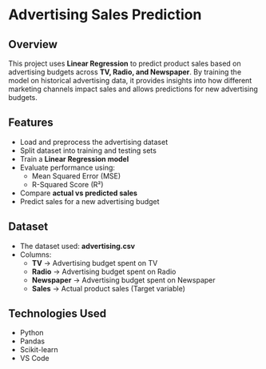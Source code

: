 # Advertising Sales Prediction  

## Overview  
This project uses **Linear Regression** to predict product sales based on advertising budgets across **TV, Radio, and Newspaper**. By training the model on historical advertising data, it provides insights into how different marketing channels impact sales and allows predictions for new advertising budgets.  

## Features  
- Load and preprocess the advertising dataset  
- Split dataset into training and testing sets  
- Train a **Linear Regression model**  
- Evaluate performance using:  
  - Mean Squared Error (MSE)  
  - R-Squared Score (R²)  
- Compare **actual vs predicted sales**  
- Predict sales for a new advertising budget  

## Dataset  
- The dataset used: **advertising.csv**  
- Columns:  
  - **TV** → Advertising budget spent on TV  
  - **Radio** → Advertising budget spent on Radio  
  - **Newspaper** → Advertising budget spent on Newspaper  
  - **Sales** → Actual product sales (Target variable)  

## Technologies Used  
- Python  
- Pandas  
- Scikit-learn
- VS Code

